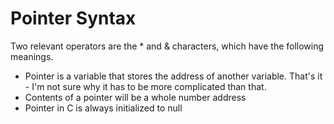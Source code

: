 Pointer Syntax
==============
Two relevant operators are the * and & characters, which have the following
meanings.

- Pointer is a variable that stores the address of another variable.  That's it - I'm not sure why it has to be more complicated than that.
- Contents of a pointer will be a whole number address
- Pointer in C is always initialized to null 
